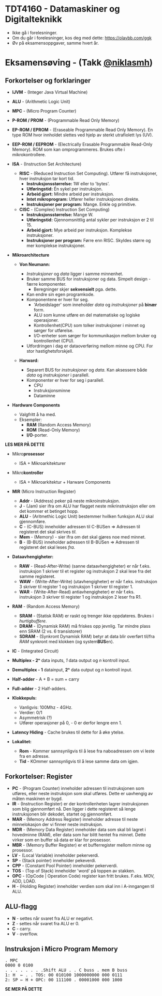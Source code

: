 # TDT4160 - Datamaskiner og Digitalteknikk

- Ikke gå i forelesninger.
- Om du går i forelesninger, kos deg med dette: https://olavbb.com/ggk
- Øv på eksamensoppgaver, samme hvert år.


# Eksamensøving - (Takk [@niklasmh](https://github.com/niklasmh/ntnu/tree/master/TDT4160%20-%20Datamaskiner%20og%20Digitalteknikk/))

## Forkortelser og forklaringer

- **IJVM** - (Integer Java Virtual Machine)
- **ALU** - (Arithmetic Logic Unit)
- **MPC** - (Micro Program Counter)
- **P-ROM / PROM** - (Programmable Read Only Memory)
- **EP-ROM / EPROM** - (Eraseable Programmable Read Only Memory). En type ROM hvor innholdet slettes ved hjelp av sterkt utrafiolett lys (UV).
- **EEP-ROM / EEPROM** - (Electrically Erasable Programmable Read-Only Memory). ROM som kan omprogrammeres. Brukes ofte i mikrokontrollere.
- **ISA** - (Instruction Set Architecture)
  - **RISC** - (Reduced Instruction Set Computing). Utfører få instruksjoner, hver instruksjon tar kort tid.
    - **Instruksjonsstørrelse:** 1W eller to 'bytes'.
    - **Utføringstid:** Én sykel per instruksjon.
    - **Arbeid gjort:** Mindre arbeid per instruksjon.
    - **Intet mikroprogram:** Utfører heller instruksjonen direkte.
    - **Instruksjoner per program:** Mange. Enkle og primitive.
  - **CISC** - (Complex) Instruction Set Computing)
    - **Instruksjonsstørrelse:** Mange W.
    - **Utføringstid:** Gjennomsnittlig antal sykler per instruksjon er 2 til 15.
    - **Arbeid gjort:** Mye arbeid per instruksjon. Komplekse instruksjoner.
    - **Instruksjoner per program:** Førre enn RISC. Skyldes større og mer komplekse instruksjoner.
  
- **Mikroarchitecture**
  - **Von Neumann:**
    - *Instruksjoner* og *data* ligger i samme minnenhet.
    - Bruker samme BUS for instruksjoner og data. Simpelt design - færre komponenter. 
      - Beregninger skjer **sekvensielt** pga. dette.
    - Kan endre sin egen programkode.
    - Komponentene er hver for seg.
      - 'Arbeidslager' som inneholder *data* og *instruksjoner* på **binær** form.
      - ALU som kunne utføre en del matematiske og logiske operasjoner.
      - Kontrollenhet(CPU) som tolker instruksjoner i minnet og sørger for utførelse.
      - I/O-enheter som sørger for kommunikasjon mellom bruker og kontrollenhet (CPU).
    - Utfordringen i dag er dataoverføring mellom minne og CPU. For stor hastighetsforskjell.

  - **Harward:**
    - Separert BUS for *instruksjoner* og *data*. Kan aksessere både *data* og *instruksjoner* i parallell.
    - Komponenter er hver for seg i parallell.
      - CPU
      - Instruksjonsminne
      - Dataminne

- **Hardware Components**
  - Valgfritt å ha med.
  - Eksempler:
    - **RAM** (Random Access Memory)
    - **ROM** (Read-Only Memory)
    - **I/O**-porter.

**LES MER PÅ DETTE**
- Mikro**prosessor**
  - ISA + Mikroarkitekturer

- Mikro**kontroller**
  - ISA + Mikroarkitektur + Harware Components

- **MIR** (Micro Instruction Register)
  - **Addr** - (Address) peker på neste mikroinstruksjon.
  - **J** - (Jam) sier ifra om ALU har flagget neste mikrinstruksjon eller om det kommer et betinget hopp.
  - **ALU** - (Aritmethic Logic Unit) bestemmer hvilken funksjon ALU skal gjennomføre.
  - **C** - (C-BUS) inneholder adressen til C-BUSen => Adressen til registeret det skal skrives *til*.
  - **Mem** - (Memory) - sier ifra om det skal gjøres noe med minnet.
  - **B** - (B-BUS) inneholder adressen til B-BUSen => Adressen til registeret det skal leses *fra*.

- **Dataavhengigheter:**
  - **RAW** - (Read-After-Write) (sanne dataavhengigheter) er når f.eks. instruksjon 1 skriver til et register og instruksjon 2 skal lese fra det samme registeret.
  - **WAW** - (Write-After-Write) (utavhengigheter) er når f.eks. instruksjon 3 skriver til register 1 og instruksjon 1 skriver til register 1.
  - **WAR** - (Write-After-Read) antiavhengigheter) er når f.eks. instruksjon 3 skriver til register 1 og instruksjon 2 leser fra R1.

- **RAM** - (Random Access Memory)
  - **SRAM** - (Statisk RAM) er raskt og trenger ikke oppdateres. Brukes i *hurtigbuffere*.
  - **DRAM** - (Dynamisk RAM) må friskes opp jevnlig. Tar mindre plass enn SRAM (2 vs. 6 transistorer)
  - **SDRAM** - (Synkront Dynamisk RAM) betyr at data blir overført til/fra *RAM* synkront med klokken (og system**BUS**en).

- **IC** - (Integrated Circuit)
- **Multiplex - 2ⁿ** data inputs, *1* data output og *n* kontroll input.
- **Demultiplex - 1** datainput, **2ⁿ** data output og *n* kontroll input.
- **Half-adder** - A + B = sum + carry
- **Full-adder** - 2 Half-adders.
- **Klokkepuls:**
  - Vanligvis: 100Mhz - 4GHz.
  - Verdier: 0/1
  - Asymmetrisk (?)
  - Utfører operasjoner på 0, - 0 er derfor lengre enn 1.

- **Latency Hiding** - Cache brukes til dette for å øke ytelse. 

- **Lokalitet:**
  - **Rom** - Kommer sannsynligvis til å lese fra naboadressen om vi leste fra en adresse. 
  - **Tid** - KOmmer sannsynligvis til å lese samme data om igjen.

## Forkortelser: Register
- **PC** - (Program Counter) inneholder adressen til instruksjonen som utføres, eller neste instruksjon som skal utføres. Dette er uavhengig av måten maskinen er bygd.
- **IR** - (Instruction Register) er der kontrollenheten lagrer instruksjonen som blig gjennomført nå. Den ligger i dette registeret så lenge instruksjonen blir dekodet, startet og gjennomført.
- **MAR** - (Memory Address Register) inneholder adresse til neste minnelokasjon der vi finner neste instruksjon.
- **MDR** - (Memory Data Register) inneholder data som skal bli lagret i hovedminne (RAM), eller data som har blitt hentet fra minnet. Dette virker som en buffer så data er klar for prosessor.
- **MBR** - (Memory Buffer Register) er et bufferregister mellom minne og prosessor.
- **LV** - (Local Variable) inneholder pekerverdi.
- **SP** - (Stack pointer) inneholder pekeverdi.
- **CPP** - (Constant Pool Pointer) inneholder pekerverdi.
- **TOS** - (Top of Stack) inneholder 'word' på toppen av stakken.
- **OPC** - (OpCode | Operation Code) register kan fritt brukes. F.eks. MOV, ADD, LOAD.
- **H** - (Holding Register) inneholder verdien som skal inn i A-inngangen til ALU.

## ALU-flagg
- **N** - settes når svaret fra ALU er negativt.
- **Z** - settes når svaret fra ALU er 0.
- **C** - carry. 
- **V** - overflow. 

## Instruksjon i Micro Program Memory
<pre>
. MPC
0000 0 0100
. . . . . . . .Shift ALU . . C buss . mem B buss
1: H  ← . . TOS: 00 010100 1000000000 000 0111
2: SP ← H + OPC: 00 111100 . 00001000 000 1000
</pre>

**SE MER PÅ DETTE**
